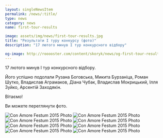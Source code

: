 ```yaml
---
layout: singleNewsItem
permalink: /news/:title/
type: news
category: news
name: first-tour-results

image: assets/img/news/first-tour-results.jpg
title: "Результати І туру конкурсу (фото)"
description: "17 лютого минув І тур конкурсного відбору"

og-image: http://rooooster.com/content/skoryk/news/og-first-tour-results.jpg
---
```


17 лютого минув І тур конкурсного відбору.

Його успішно подолали Рузана Боговська, Микита Бурзаніца, Роман Шутко, Владислав Аграмаков, Діана Чубак, Владислав Мокрицький, Ілля Зуйко, Арсентій Заходякін.

Вітаємо!

Ви можете переглянути фото.

<div class="gallery">
    <div class="fotorama">
        <img src="{{ site.baseurl }}/assets/img/news/first-tour-results/01.jpg" alt="Con Amore Festum 2015 Photo">
        <img src="{{ site.baseurl }}/assets/img/news/first-tour-results/02.jpg" alt="Con Amore Festum 2015 Photo">
        <img src="{{ site.baseurl }}/assets/img/news/first-tour-results/03.jpg" alt="Con Amore Festum 2015 Photo">
        <img src="{{ site.baseurl }}/assets/img/news/first-tour-results/04.jpg" alt="Con Amore Festum 2015 Photo">
        <img src="{{ site.baseurl }}/assets/img/news/first-tour-results/05.jpg" alt="Con Amore Festum 2015 Photo">
        <img src="{{ site.baseurl }}/assets/img/news/first-tour-results/06.jpg" alt="Con Amore Festum 2015 Photo">
        <img src="{{ site.baseurl }}/assets/img/news/first-tour-results/07.jpg" alt="Con Amore Festum 2015 Photo">
        <img src="{{ site.baseurl }}/assets/img/news/first-tour-results/08.jpg" alt="Con Amore Festum 2015 Photo">
    </div>
</div>
